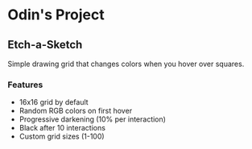 # Odin's Project

## Etch-a-Sketch

Simple drawing grid that changes colors when you hover over squares.

### Features

- 16x16 grid by default
- Random RGB colors on first hover
- Progressive darkening (10% per interaction)
- Black after 10 interactions
- Custom grid sizes (1-100)

